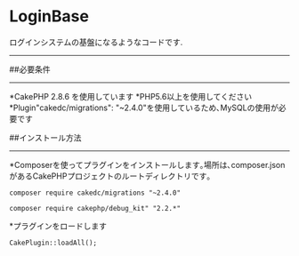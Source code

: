 # LoginBase

ログインシステムの基盤になるようなコードです.

***

##必要条件
***

*CakePHP 2.8.6 を使用しています
*PHP5.6以上を使用してください
*Plugin"cakedc/migrations": "~2.4.0"を使用しているため､MySQLの使用が必要です

##インストール方法
***
*Composerを使ってプラグインをインストールします｡場所は､composer.jsonがあるCakePHPプロジェクトのルートディレクトリです｡

```:ターミナル
composer require cakedc/migrations "~2.4.0"
```
```:ターミナル
composer require cakephp/debug_kit" "2.2.*"
```
*プラグインをロードします
```php:bootstrap.php
CakePlugin::loadAll();
```
